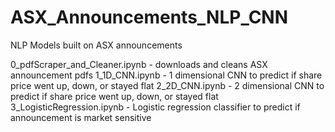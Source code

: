 # ASX_Announcements_NLP_CNN
NLP Models built on ASX announcements

0_pdfScraper_and_Cleaner.ipynb - downloads and cleans ASX announcement pdfs
1_1D_CNN.ipynb - 1 dimensional CNN to predict if share price went up, down, or stayed flat
2_2D_CNN.ipynb - 2 dimensional CNN to predict if share price went up, down, or stayed flat
3_LogisticRegression.ipynb - Logistic regression classifier to predict if announcement is market sensitive
